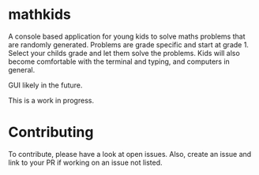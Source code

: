# mathkids
A console based application for young kids to solve maths problems that are randomly generated.
Problems are grade specific and start at grade 1. Select your childs grade and let them solve the problems.
Kids will also become comfortable with the terminal and typing, and computers in general.

GUI likely in the future.

This is a work in progress.

# Contributing
To contribute, please have a look at open issues. Also, create an issue and link to your PR if working on an issue not listed.
